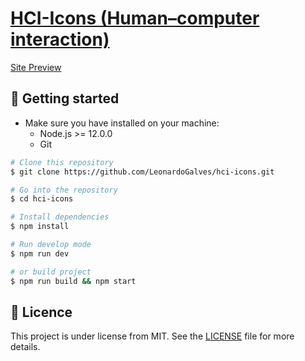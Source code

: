 # [HCI-Icons (Human–computer interaction)](https://en.wikipedia.org/wiki/Human-computer_interaction)

[Site Preview](https://hci-icons.now.sh)

## :rocket: Getting started

- Make sure you have installed on your machine:
  - Node.js >= 12.0.0
  - Git

```sh
# Clone this repository
$ git clone https://github.com/LeonardoGalves/hci-icons.git

# Go into the repository
$ cd hci-icons

# Install dependencies
$ npm install

# Run develop mode
$ npm run dev

# or build project
$ npm run build && npm start
```

## :memo: Licence

This project is under license from MIT. See the [LICENSE](LICENCE) file for more details.

